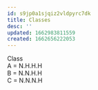 ```yaml
---
id: s9jp0a1sjqiz2vldpyrc7dk
title: Classes
desc: ''
updated: 1662983811559
created: 1662656222053
---
```


Class  
A = N.H.H.H  
B = N.N.H.H  
C = N.N.N.H  
